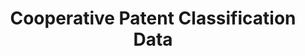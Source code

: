 ---
layout: default
bigquery: https://console.cloud.google.com/bigquery?p=patents-public-data&d=cpc&page=dataset
citation: '“Cooperative Patent Classification” by the EPO and USPTO, for public use. '
contributors: EPO, USPTO
cost: None
description: Cooperative Patent Classification Data contains the scheme and definitions
  of the Cooperative Patent Classification system for classifying patent documents.
  The CPC is the result of a partnership between the EPO and the USPTO in their joint
  effort to develop a common, internationally compatible classification system for
  technical documents, in particular patent publications, which will be used by both
  offices in the patent granting process
documentation: https://www.cooperativepatentclassification.org/cpcSchemeAndDefinitions
last_edit: 04/09/2022, 05:49:50
location: https://www.cooperativepatentclassification.org/index
maintained_by: USPTO, EPO
schema_fields:
- glossary
- synonyms
- notAllocatable
- definition
- residualReferences
- childGroups
- not_allocatable
- symbol
- ipc_concordant
- titlePart
- breakdownCode
- additional_only
- titleFull
- informative_references
- limitingReferences
- breakdown_code
- application_references
- applicationReferences
- ipcConcordant
- sizeCache
- children
- title_part
- limiting_references
- status
- informativeReferences
- date_revised
- dateRevised
- level
- child_groups
- residual_references
- title_full
- parents
shortname: cooperative_patent_classification
tags:
- patents
- science
title: Cooperative Patent Classification Data
uuid: 984374a7-16e9-4b35-9445-458daceb01bf
---